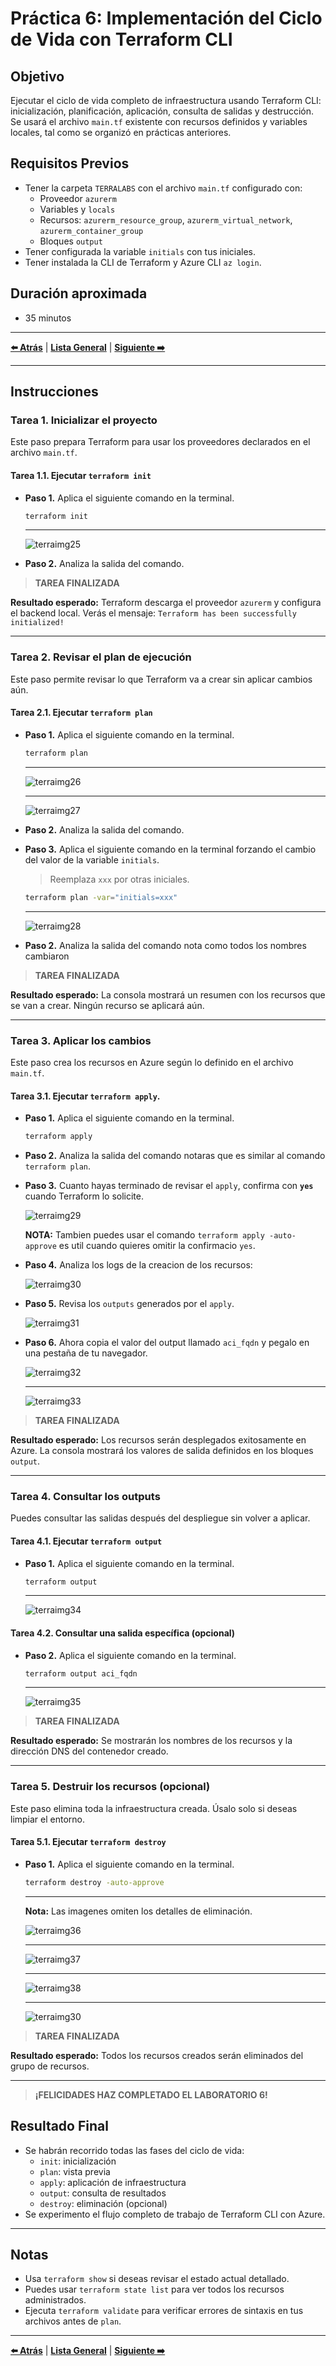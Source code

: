 # Práctica 6: Implementación del Ciclo de Vida con Terraform CLI

## Objetivo

Ejecutar el ciclo de vida completo de infraestructura usando Terraform CLI: inicialización, planificación, aplicación, consulta de salidas y destrucción. Se usará el archivo `main.tf` existente con recursos definidos y variables locales, tal como se organizó en prácticas anteriores.

## Requisitos Previos

- Tener la carpeta `TERRALABS` con el archivo `main.tf` configurado con:
  - Proveedor `azurerm`
  - Variables y `locals`
  - Recursos: `azurerm_resource_group`, `azurerm_virtual_network`, `azurerm_container_group`
  - Bloques `output`
- Tener configurada la variable `initials` con tus iniciales.
- Tener instalada la CLI de Terraform y Azure CLI `az login`.

## Duración aproximada

- 35 minutos

---

**[⬅️ Atrás](https://netec-mx.github.io/TRFRM-AZ/Capítulo4/lab5.html)** | **[Lista General](https://netec-mx.github.io/TRFRM-AZ/)** | **[Siguiente ➡️](https://netec-mx.github.io/TRFRM-AZ/Capítulo6/lab7.html)**

---

## Instrucciones

### Tarea 1. Inicializar el proyecto

Este paso prepara Terraform para usar los proveedores declarados en el archivo `main.tf`.

#### Tarea 1.1. Ejecutar `terraform init`

- **Paso 1.** Aplica el siguiente comando en la terminal.

  ```bash
  terraform init
  ```
  
  ---
  
  ![terraimg25](../images/lab6/img1.png)

- **Paso 2.** Analiza la salida del comando.

> **TAREA FINALIZADA**

**Resultado esperado:** Terraform descarga el proveedor `azurerm` y configura el backend local. Verás el mensaje: `Terraform has been successfully initialized!`

---

### Tarea 2. Revisar el plan de ejecución

Este paso permite revisar lo que Terraform va a crear sin aplicar cambios aún.

#### Tarea 2.1. Ejecutar `terraform plan`

- **Paso 1.** Aplica el siguiente comando en la terminal.

  ```bash
  terraform plan
  ```
  ---
  
  ![terraimg26](../images/lab6/img2.png)
  
  ---
  
  ![terraimg27](../images/lab6/img3.png)

- **Paso 2.** Analiza la salida del comando.

- **Paso 3.** Aplica el siguiente comando en la terminal forzando el cambio del valor de la variable `initials`.

  > Reemplaza `xxx` por otras iniciales.

  ```bash
  terraform plan -var="initials=xxx"
  ```
  
  ---
  
  ![terraimg28](../images/lab6/img4.png)

- **Paso 2.** Analiza la salida del comando nota como todos los nombres cambiaron

> **TAREA FINALIZADA**

**Resultado esperado:** La consola mostrará un resumen con los recursos que se van a crear. Ningún recurso se aplicará aún.

---

### Tarea 3. Aplicar los cambios

Este paso crea los recursos en Azure según lo definido en el archivo `main.tf`.

#### Tarea 3.1. Ejecutar `terraform apply`.

- **Paso 1.** Aplica el siguiente comando en la terminal.

  ```bash
  terraform apply
  ```

- **Paso 2.** Analiza la salida del comando notaras que es similar al comando `terraform plan`.

- **Paso 3.** Cuanto hayas terminado de revisar el `apply`, confirma con **`yes`** cuando Terraform lo solicite.

  ![terraimg29](../images/lab6/img5.png)

  **NOTA:** Tambien puedes usar el comando `terraform apply -auto-approve` es util cuando quieres omitir la confirmacio `yes`.

- **Paso 4.** Analiza los logs de la creacion de los recursos:

  ![terraimg30](../images/lab6/img6.png)

- **Paso 5.** Revisa los `outputs` generados por el `apply`.

  ![terraimg31](../images/lab6/img7.png)

- **Paso 6.** Ahora copia el valor del output llamado `aci_fqdn` y pegalo en una pestaña de tu navegador.

  ![terraimg32](../images/lab6/img8.png)
  
  ---
  
  ![terraimg33](../images/lab6/img9.png)


> **TAREA FINALIZADA**

**Resultado esperado:** Los recursos serán desplegados exitosamente en Azure. La consola mostrará los valores de salida definidos en los bloques `output`.

---

### Tarea 4. Consultar los outputs

Puedes consultar las salidas después del despliegue sin volver a aplicar.

#### Tarea 4.1. Ejecutar `terraform output`

- **Paso 1.** Aplica el siguiente comando en la terminal.

  ```bash
  terraform output
  ```
  
  ---
  
  ![terraimg34](../images/lab6/img10.png)


#### Tarea 4.2. Consultar una salida específica (opcional)

- **Paso 2.** Aplica el siguiente comando en la terminal.

  ```bash
  terraform output aci_fqdn
  ```
  
  ---
  
  ![terraimg35](../images/lab6/img11.png)

> **TAREA FINALIZADA**

**Resultado esperado:** Se mostrarán los nombres de los recursos y la dirección DNS del contenedor creado.

---

### Tarea 5. Destruir los recursos (opcional)

Este paso elimina toda la infraestructura creada. Úsalo solo si deseas limpiar el entorno.

#### Tarea 5.1. Ejecutar `terraform destroy`

- **Paso 1.** Aplica el siguiente comando en la terminal.

  ```bash
  terraform destroy -auto-approve
  ```
  
  ---
  
  **Nota:** Las imagenes omiten los detalles de eliminación.

  ![terraimg36](../images/lab6/img12.png)
  
  ---
  
  ![terraimg37](../images/lab6/img13.png)
  
  ---
  
  ![terraimg38](../images/lab6/img14.png)
  
  ---
  
  ![terraimg30](../images/lab6/img15.png)

> **TAREA FINALIZADA**

**Resultado esperado:** Todos los recursos creados serán eliminados del grupo de recursos.

---

> **¡FELICIDADES HAZ COMPLETADO EL LABORATORIO 6!**

## Resultado Final

- Se habrán recorrido todas las fases del ciclo de vida:
  - `init`: inicialización
  - `plan`: vista previa
  - `apply`: aplicación de infraestructura
  - `output`: consulta de resultados
  - `destroy`: eliminación (opcional)
- Se experimento el flujo completo de trabajo de Terraform CLI con Azure.

---

## Notas

- Usa `terraform show` si deseas revisar el estado actual detallado.
- Puedes usar `terraform state list` para ver todos los recursos administrados.
- Ejecuta `terraform validate` para verificar errores de sintaxis en tus archivos antes de `plan`.

---

**[⬅️ Atrás](https://netec-mx.github.io/TRFRM-AZ/Capítulo4/lab5.html)** | **[Lista General](https://netec-mx.github.io/TRFRM-AZ/)** | **[Siguiente ➡️](https://netec-mx.github.io/TRFRM-AZ/Capítulo6/lab7.html)**